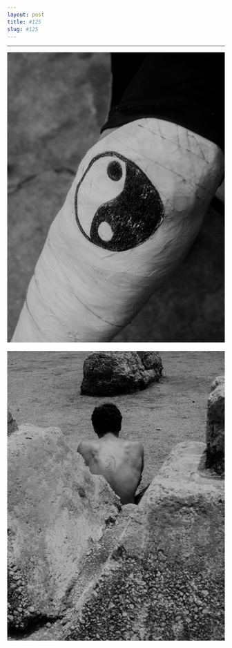 ```yaml
---
layout: post
title: #125
slug: #125
---
```

---
<p class="description" style="text-align: justify;">
<img src="/assets/danilo-luna-snapshots-91.JPG" />
  <br>
  <br>
  <img src="/assets/danilo-luna-snapshots-92.JPG" />
  <br>
  <br>
